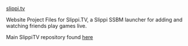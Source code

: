 <a href="https://slippi.tv" target="_blank">slippi.tv</a>


Website Project Files for Slippi.TV, a Slippi SSBM launcher for adding and watching friends play games live.

Main SlippiTV repository found
<a href="[https://slippi.tv](https://github.com/asundheim/SlippiTV)" target="_blank">here</a>

